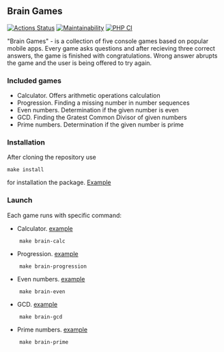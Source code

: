 ## Brain Games
[![Actions Status](https://github.com/just-evv/php-project-lvl1/workflows/hexlet-check/badge.svg)](https://github.com/just-evv/php-project-lvl1/actions) [![Maintainability](https://api.codeclimate.com/v1/badges/439173aa51389545cf61/maintainability)](https://codeclimate.com/github/just-evv/php-project-lvl1/maintainability) [![PHP CI](https://github.com/just-evv/php-project-lvl1/workflows/PHP%20CI/badge.svg)](https://github.com/just-evv/php-project-lvl1/actions)

"Brain Games"  - is a collection of five console games based on popular mobile apps. Every game asks questions and after recieving three correct answers, the game is finished with congratulations. Wrong answer abrupts the game and the user is being offered to try again.

### Included games

* Calculator. Offers arithmetic operations calculation
* Progression. Finding a missing number in number sequences
* Even numbers. Determination if the given number is even
* GCD. Finding the Gratest Common Divisor of given numbers
* Prime numbers. Determination if the given number is prime

### Installation

After cloning the repository use 
```
make install
```
for installation the package. [Example](https://asciinema.org/a/tG1qbWxCC861LHQcDTPFlvgc2?speed=3)

### Launch

Each game runs with specific command:

* Calculator. [example](https://asciinema.org/a/FplbNvEQTlv5xTvIndR1MWuK3?speed=2)
``` 
    make brain-calc
```
* Progression. [example](https://asciinema.org/a/VOVGq4rytP4QV8Hl0Kuq9rUHx?speed=2)
```
    make brain-progression
```
* Even numbers. [example](https://asciinema.org/a/uwtxrSF59TMPil4vDlatZoclk?speed=2)
```
    make brain-even
```
* GCD. [example](https://asciinema.org/a/KXBAqN18qMbWUDQrlLpjNcIum?speed=2)
```
    make brain-gcd
```
* Prime numbers. [example](https://asciinema.org/a/2qbCQ1iaSBJczxJVHk0CAWta1?speed=2)
```
    make brain-prime
```
    
